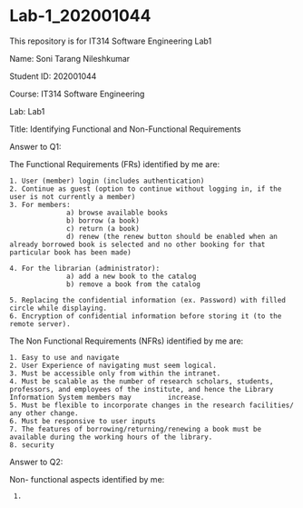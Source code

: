 # Lab-1_202001044
This repository is for IT314 Software Engineering Lab1




Name: Soni Tarang Nileshkumar

Student ID: 202001044

Course: IT314 Software Engineering

Lab: Lab1

Title: Identifying Functional and Non-Functional Requirements





Answer to Q1:


The Functional Requirements (FRs) identified by me are:

    1. User (member) login (includes authentication)
    2. Continue as guest (option to continue without logging in, if the user is not currently a member)
    3. For members:
                  a) browse available books
                  b) borrow (a book)
                  c) return (a book)
                  d) renew (the renew button should be enabled when an already borrowed book is selected and no other booking for that particular book has been made)

    4. For the librarian (administrator):
                  a) add a new book to the catalog
                  b) remove a book from the catalog
                  
    5. Replacing the confidential information (ex. Password) with filled circle while displaying.
    6. Encryption of confidential information before storing it (to the remote server).







The Non Functional Requirements (NFRs) identified by me are:

    1. Easy to use and navigate
    2. User Experience of navigating must seem logical.
    3. Must be accessible only from within the intranet.
    4. Must be scalable as the number of research scholars, students, professors, and employees of the institute, and hence the Library Information System members may         increase.
    5. Must be flexible to incorporate changes in the research facilities/ any other change.
    6. Must be responsive to user inputs
    7. The features of borrowing/returning/renewing a book must be available during the working hours of the library.
    8. security
    
    
    
   Answer to Q2:
   
   Non- functional aspects identified by me:
   
     1. 
    
    
    
    
    
    
    





          





